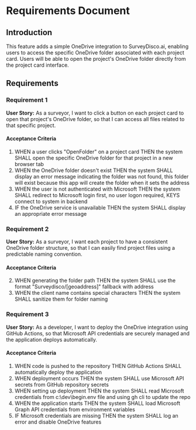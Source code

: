 # Requirements Document

## Introduction

This feature adds a simple OneDrive integration to SurveyDisco.ai, enabling users to access the specific OneDrive folder associated with each project card. Users will be able to open the project's OneDrive folder directly from the project card interface.

## Requirements

### Requirement 1

**User Story:** As a surveyor, I want to click a button on each project card to open that project's OneDrive folder, so that I can access all files related to that specific project.

#### Acceptance Criteria

1. WHEN a user clicks "OpenFolder" on a project card THEN the system SHALL open the specific OneDrive folder for that project in a new browser tab
2. WHEN the OneDrive folder doesn't exist THEN the system SHALL display an error message indicating the folder was not found, this folder will exist because this app will create the folder when it sets the address
3. WHEN the user is not authenticated with Microsoft THEN the system SHALL redirect to Microsoft login first, no user logon required, KEYS connect to system in backend
4. IF the OneDrive service is unavailable THEN the system SHALL display an appropriate error message

### Requirement 2

**User Story:** As a surveyor, I want each project to have a consistent OneDrive folder structure, so that I can easily find project files using a predictable naming convention.

#### Acceptance Criteria

2. WHEN generating the folder path THEN the system SHALL use the format "Surveydisco/[geoaddress]" fallback with address
3. WHEN the client name contains special characters THEN the system SHALL sanitize them for folder naming

### Requirement 3

**User Story:** As a developer, I want to deploy the OneDrive integration using GitHub Actions, so that Microsoft API credentials are securely managed and the application deploys automatically.

#### Acceptance Criteria

1. WHEN code is pushed to the repository THEN GitHub Actions SHALL automatically deploy the application
2. WHEN deployment occurs THEN the system SHALL use Microsoft API secrets from GitHub repository secrets
3. WHEN setting up deployment THEN the system SHALL read Microsoft credentials from c:\dev\begin.env file and using gh cli to update the repo
4. WHEN the application starts THEN the system SHALL load Microsoft Graph API credentials from environment variables
5. IF Microsoft credentials are missing THEN the system SHALL log an error and disable OneDrive features
